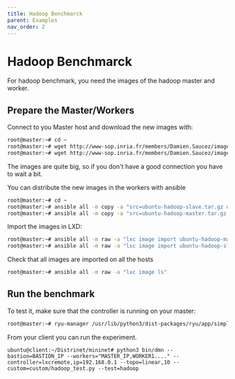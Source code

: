 ```yaml
---
title: Hadoop Benchmarck
parent: Examples
nav_order: 2
---
```


# Hadoop Benchmarck

For hadoop benchmark, you need the images of the hadoop master and worker.

## Prepare the Master/Workers
Connect to you Master host and download the new images with:

```bash
root@master:~# cd ~
root@master:~# wget http://www-sop.inria.fr/members/Damien.Saucez/images/ubuntu-hadoop-slave.tar.gz
root@master:~# wget http://www-sop.inria.fr/members/Damien.Saucez/images/ubuntu-hadoop-master.tar.gz
```
The images are quite big, so if you don't have a good connection you have to wait a bit.


You can distribute the new images in the workers with ansible

```bash
root@master:~# cd ~
root@master:~# ansible all -m copy -a "src=ubuntu-hadoop-slave.tar.gz dest=ubuntu-hadoop-slave.tar.gz"
root@master:~# ansible all -m copy -a "src=ubuntu-hadoop-master.tar.gz dest=ubuntu-hadoop-master.tar.gz"
```

Import the images in LXD:

```bash
root@master:~# ansible all -m raw -a "lxc image import ubuntu-hadoop-master.tar.gz --alias ubuntu-hadoop-master --public"
root@master:~# ansible all -m raw -a "lxc image import ubuntu-hadoop-slave.tar.gz --alias ubuntu-hadoop-slave --public"
```

Check that all images are imported on all the hosts

```bash
root@master:~# ansible all -m raw -a "lxc image ls"
```

## Run the benchmark

To test it, make sure that the controller is running on your master:

```bash
root@master:~# ryu-manager /usr/lib/python3/dist-packages/ryu/app/simple_switch_13.py --verbose
```

From your client you can run the experiment.

```
ubuntu@client:~/Distrinet/mininet# python3 bin/dmn --bastion=BASTION_IP --workers="MASTER_IP,WORKER1...." --controller=lxcremote,ip=192.168.0.1 --topo=linear,10 --custom=custom/hadoop_test.py --test=hadoop
``` 


